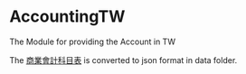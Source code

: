 # AccountingTW
The Module for providing the Account in TW


The [商業會計科目表](https://gcis.nat.gov.tw/mainNew/subclassNAction.do?method=getFile&pk=907) is converted to json format in data folder.

